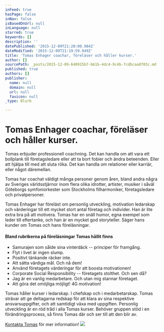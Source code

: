 ```yaml
---
inFeed: true
hasPage: false
inNav: false
isBasedOnUrl: null
inLanguage: null
starred: true
keywords: []
description: ''
datePublished: '2015-12-09T21:20:00.984Z'
dateModified: '2015-12-09T21:19:59.949Z'
title: 'Tomas Enhager coachar, föreläser och håller kurser.'
author: []
sourcePath: _posts/2015-12-09-640915b7-b61b-4dc4-9c4b-7cdbcaa8703c.md
published: true
authors: []
publisher:
  name: null
  domain: null
  url: null
  favicon: null
_type: Blurb

---
```

# Tomas Enhager coachar, föreläser och håller kurser.

Tomas erbjuder professionell coachning. Det kan handla om att vara ett bollplank till företagsledare eller att ta bort fobier och ändra beteenden. Eller att hjälpa till med att sluta röka. Det kan handla om relationer eller karriär, eller något däremellan.

Tomas har coachat väldigt många personer genom åren, bland andra några av Sveriges världsstjärnor inom flera olika idrotter, artister, musiker i såväl Göteborgs symfoniorkester som Stockholms filharmoniker, företagsledare och privatpersoner.

Tomas Enhager har föreläst om personlig utveckling, motivation ledarskap och värderingar till ett mycket stort antal företag och individer. Han är lite extra bra på att motivera. Tomas har en snäll humor, egna exempel som leder till eftertanke, och han är en mycket god storyteller. Säger hans kunder om Tomas och hans föreläsningar.

#### Bland rubrikerna på föreläsningar Tomas hållit finns

* Samurajen som sålde sina vinterdäck -- principer för framgång.
* Flyt i livet är ingen slump.
* Positivt tänkande räcker inte.
* Att sätta värdiga mål. Och nå dem!
* Använd företagets värderingar för att boosta motivationen!
* Corporate Social Responsibility -- företagets stolthet. Och sen då?
* Jag är en vanlig medarbetare. Och utan mig stannar företaget.
* Att göra det omöjliga möjligt! 4G motivation!

Tomas håller kurser i ledarskap. I chefskap och i medarbetarskap. Tomas strävar att ge deltagarna redskap för att klara av sina respektive ansvarsuppgifter, och att samtidigt växa med uppgiften. Personlig utveckling är en röd tråd i alla Tomas kurser. Behöver gruppen stöd i en förändringsprocess, så finns Tomas där och ser till att den blir av.

[Kontakta Tomas][0] för mer information!
![](https://the-grid-user-content.s3-us-west-2.amazonaws.com/af7929ae-655a-494f-be15-9fdc9098a508.jpg)

[0]: http://www.tomasenhager.se/?page_id=1156